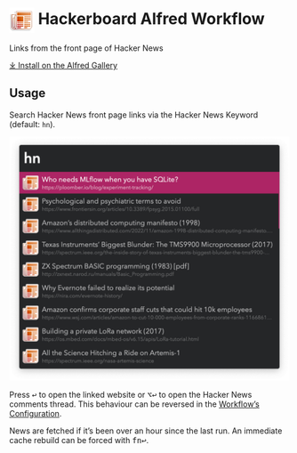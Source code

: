 # <img src='Workflow/icon.png' width='45' align='center' alt='icon'> Hackerboard Alfred Workflow

Links from the front page of Hacker News

<a href='https://alfred.app/workflows/vitor/hackerboard'>⤓ Install on the Alfred Gallery</a>

## Usage

Search Hacker News front page links via the Hacker News Keyword (default: `hn`).

![Hacker News front page links](Workflow/images/about/hn.png)

Press <kbd>↩&#xFE0E;</kbd> to open the linked website or <kbd>⌥</kbd><kbd>↩&#xFE0E;</kbd> to open the Hacker News comments thread. This behaviour can be reversed in the [Workflow’s Configuration](https://www.alfredapp.com/help/workflows/user-configuration/).

News are fetched if it’s been over an hour since the last run. An immediate cache rebuild can be forced with <kbd>fn</kbd><kbd>↩&#xFE0E;</kbd>.
